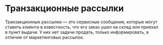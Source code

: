 # Транзакционные рассылки

Транзакционные рассылки — это сервисные сообщения, которые могут ставить клиента в известность, что его заказ ушел на склад или приехал в пункт выдачи. У них нет задачи продать, только информировать, в отличие от маркетинговых рассылок.
